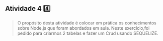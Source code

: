 ## Atividade 4 4️⃣

> O propósito desta atividade é colocar em prática os conhecimentos sobre Node.js que foram abordados em aula. Neste exercício,foi pedido para criarmos 2 tabelas e fazer um Crud usando SEQUELIZE.